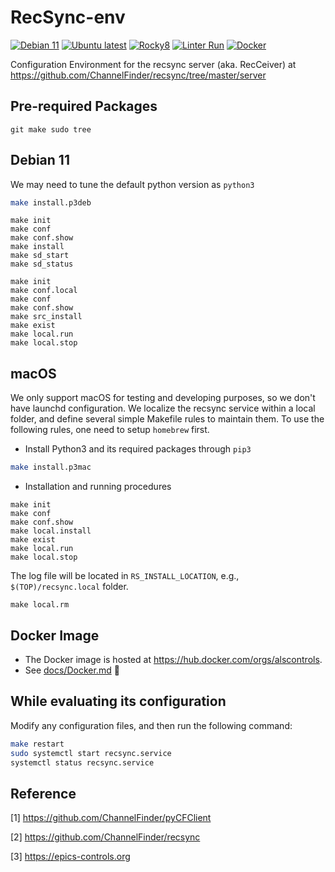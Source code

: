 # RecSync-env
[![Debian 11](https://github.com/jeonghanlee/RecSync-env/actions/workflows/debian11.yml/badge.svg)](https://github.com/jeonghanlee/RecSync-env/actions/workflows/debian11.yml)
[![Ubuntu latest](https://github.com/jeonghanlee/RecSync-env/actions/workflows/ubuntu.yml/badge.svg)](https://github.com/jeonghanlee/RecSync-env/actions/workflows/ubuntu.yml)
[![Rocky8](https://github.com/jeonghanlee/RecSync-env/actions/workflows/rocky8.yml/badge.svg)](https://github.com/jeonghanlee/RecSync-env/actions/workflows/rocky8.yml)
[![Linter Run](https://github.com/jeonghanlee/RecSync-env/actions/workflows/linter.yml/badge.svg)](https://github.com/jeonghanlee/RecSync-env/actions/workflows/linter.yml)
[![Docker](https://github.com/jeonghanlee/RecSync-env/actions/workflows/docker.yml/badge.svg)](https://github.com/jeonghanlee/RecSync-env/actions/workflows/docker.yml)

Configuration Environment for the recsync server (aka. RecCeiver) at <https://github.com/ChannelFinder/recsync/tree/master/server>

## Pre-required Packages

```
git make sudo tree 
```

## Debian 11

We may need to tune the default python version as `python3`

```bash
make install.p3deb
```

```
make init
make conf
make conf.show
make install
make sd_start
make sd_status
```


```
make init
make conf.local
make conf
make conf.show
make src_install
make exist
make local.run
make local.stop
```

## macOS

We only support macOS for testing and developing purposes, so we don't have launchd configuration. We localize the recsync service within a local folder, and define several simple Makefile rules to maintain them.
To use the following rules, one need to setup `homebrew` first. 

* Install Python3 and its required packages through `pip3`

```bash
make install.p3mac
```

* Installation and running procedures

```
make init
make conf
make conf.show
make local.install
make exist
make local.run
make local.stop
```

The log file will be located in `RS_INSTALL_LOCATION`, e.g., `$(TOP)/recsync.local` folder.


```
make local.rm
```

## Docker Image

* The Docker image is hosted at https://hub.docker.com/orgs/alscontrols. 
* See [docs/Docker.md](docs/Docker.md) :whale:

## While evaluating its configuration

Modify any configuration files, and then run the following command:

```bash
make restart
sudo systemctl start recsync.service
systemctl status recsync.service
```

## Reference

[1] <https://github.com/ChannelFinder/pyCFClient>

[2] <https://github.com/ChannelFinder/recsync>

[3] <https://epics-controls.org>
